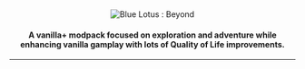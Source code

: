 <br>
<br>

<center>
    <img src="https://cdn.modrinth.com/data/noyBVGuL/images/7680920a10a260e2ddf61b7ef39f14279e060e9e.png" alt="Blue Lotus : Beyond">
    <br>
    <h4>A vanilla+ modpack focused on exploration and adventure while enhancing vanilla gamplay with lots of Quality of Life improvements. </h4>
</center>

<hr>





